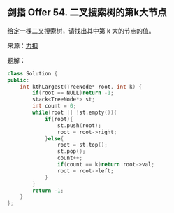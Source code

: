 ## 剑指 Offer 54. 二叉搜索树的第k大节点
给定一棵二叉搜索树，请找出其中第 k 大的节点的值。

来源：[力扣](https://leetcode-cn.com/problems/er-cha-sou-suo-shu-de-di-kda-jie-dian-lcof/)

题解：
```C++
class Solution {
public:
    int kthLargest(TreeNode* root, int k) {
        if(root == NULL)return -1;
        stack<TreeNode*> st;
        int count = 0;
        while(root || !st.empty()){
            if(root){
                st.push(root);
                root = root->right;
            }else{
                root = st.top();
                st.pop();
                count++;
                if(count == k)return root->val;
                root = root->left;
            }
        }
        return -1;
    }
};
```
